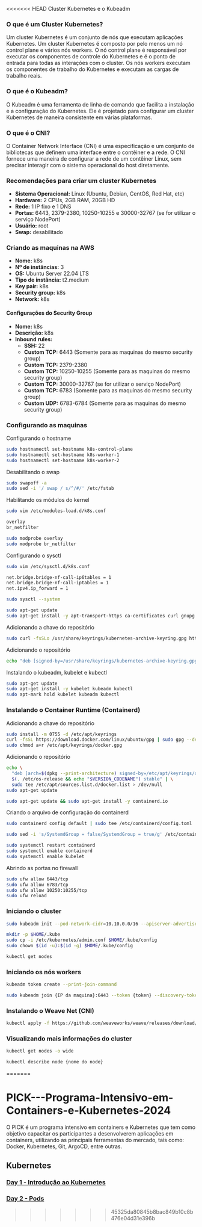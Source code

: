 <<<<<<< HEAD
Cluster Kubernetes e o Kubeadm

### O que é um Cluster Kubernetes?

Um cluster Kubernetes é um conjunto de nós que executam aplicações Kubernetes. Um cluster Kubernetes é composto por pelo menos um nó control plane e vários nós workers. O nó control plane é responsável por executar os componentes de controle do Kubernetes e é o ponto de entrada para todas as interações com o cluster. Os nós workers executam os componentes de trabalho do Kubernetes e executam as cargas de trabalho reais.

### O que é o Kubeadm?

O Kubeadm é uma ferramenta de linha de comando que facilita a instalação e a configuração do Kubernetes. Ele é projetado para configurar um cluster Kubernetes de maneira consistente em várias plataformas.

### O que é o CNI?

O Container Network Interface (CNI) é uma especificação e um conjunto de bibliotecas que definem uma interface entre o contêiner e a rede. O CNI fornece uma maneira de configurar a rede de um contêiner Linux, sem precisar interagir com o sistema operacional do host diretamente.

### Recomendações para criar um cluster Kubernetes

- **Sistema Operacional:** Linux (Ubuntu, Debian, CentOS, Red Hat, etc)
- **Hardware:** 2 CPUs, 2GB RAM, 20GB HD
- **Rede:** 1 IP fixo e 1 DNS
- **Portas:** 6443, 2379-2380, 10250-10255 e 30000-32767 (se for utilizar o serviço NodePort)
- **Usuário:** root
- **Swap:** desabilitado

### Criando as maquinas na AWS

- **Nome:** k8s
- **Nº de instâncias:** 3
- **OS:** Ubuntu Server 22.04 LTS
- **Tipo de instância:** t2.medium
- **Key pair:** k8s
- **Security group:** k8s
- **Network:** k8s

#### Configurações do Security Group

- **Nome:** k8s
- **Descrição:** k8s
- **Inbound rules:**
  - **SSH:** 22
  - **Custom TCP:** 6443 (Somente para as maquinas do mesmo security group)
  - **Custom TCP:** 2379-2380
  - **Custom TCP:** 10250-10255 (Somente para as maquinas do mesmo security group)
  - **Custom TCP:** 30000-32767 (se for utilizar o serviço NodePort)
  - **Custom TCP:** 6783 (Somente para as maquinas do mesmo security group)
  - **Custom UDP:** 6783-6784 (Somente para as maquinas do mesmo security group)

### Configurando as maquinas

Configurando o hostname

```bash
sudo hostnamectl set-hostname k8s-control-plane
sudo hostnamectl set-hostname k8s-worker-1
sudo hostnamectl set-hostname k8s-worker-2
```

Desabilitando o swap

```bash
sudo swapoff -a
sudo sed -i '/ swap / s/^/#/' /etc/fstab
```

Habilitando os módulos do kernel

```bash
sudo vim /etc/modules-load.d/k8s.conf
```

```bash
overlay
br_netfilter
```

```bash
sudo modprobe overlay
sudo modprobe br_netfilter
```

Configurando o sysctl

```bash
sudo vim /etc/sysctl.d/k8s.conf
```

```bash
net.bridge.bridge-nf-call-ip6tables = 1
net.bridge.bridge-nf-call-iptables = 1
net.ipv4.ip_forward = 1
```

```bash
sudo sysctl --system
```

```bash
sudo apt-get update
sudo apt-get install -y apt-transport-https ca-certificates curl gnupg lsb-release
```

Adicionando a chave do repositório

```bash
sudo curl -fsSLo /usr/share/keyrings/kubernetes-archive-keyring.gpg https://packages.cloud.google.com/apt/doc/apt-key.gpg
```

Adicionando o repositório

```bash
echo "deb [signed-by=/usr/share/keyrings/kubernetes-archive-keyring.gpg] https://apt.kubernetes.io/ kubernetes-xenial main" | sudo tee /etc/apt/sources.list.d/kubernetes.list
```

Instalando o kubeadm, kubelet e kubectl

```bash
sudo apt-get update
sudo apt-get install -y kubelet kubeadm kubectl
sudo apt-mark hold kubelet kubeadm kubectl
```

### Instalando o Container Runtime (Containerd)

Adicionando a chave do repositório

```bash
sudo install -m 0755 -d /etc/apt/keyrings
curl -fsSL https://download.docker.com/linux/ubuntu/gpg | sudo gpg --dearmor -o /etc/apt/keyrings/docker.gpg
sudo chmod a+r /etc/apt/keyrings/docker.gpg
```

Adicionando o repositório

```bash
echo \
  "deb [arch=$(dpkg --print-architecture) signed-by=/etc/apt/keyrings/docker.gpg] https://download.docker.com/linux/ubuntu \
  $(. /etc/os-release && echo "$VERSION_CODENAME") stable" | \
  sudo tee /etc/apt/sources.list.d/docker.list > /dev/null
sudo apt-get update
```

```bash
sudo apt-get update && sudo apt-get install -y containerd.io
```

Criando o arquivo de configuração do containerd

```bash
sudo containerd config default | sudo tee /etc/containerd/config.toml
```

```bash
sudo sed -i 's/SystemdGroup = false/SystemdGroup = true/g' /etc/containerd/config.toml
```

```bash
sudo systemctl restart containerd
sudo systemctl enable containerd
sudo systemctl enable kubelet
```

Abrindo as portas no firewall

```bash
sudo ufw allow 6443/tcp
sudo ufw allow 6783/tcp
sudo ufw allow 10250:10255/tcp
sudo ufw reload
```

### Iniciando o cluster

```bash
sudo kubeadm init --pod-network-cidr=10.10.0.0/16 --apiserver-advertise-address={IP da maquina}

```

```bash
mkdir -p $HOME/.kube
sudo cp -i /etc/kubernetes/admin.conf $HOME/.kube/config
sudo chown $(id -u):$(id -g) $HOME/.kube/config
```

```bash
kubectl get nodes
```

### Iniciando os nós workers

```bash
kubeadm token create --print-join-command
```

```bash
sudo kubeadm join {IP da maquina}:6443 --token {token} --discovery-token-ca-cert-hash {hash}
```

### Instalando o Weave Net (CNI)

```bash
kubectl apply -f https://github.com/weaveworks/weave/releases/download/v2.8.1/weave-daemonset-k8s.yaml
```

### Visualizando mais informações do cluster

```bash
kubectl get nodes -o wide
```

```bash
kubectl describe node {nome do node}
```
=======
# PICK---Programa-Intensivo-em-Containers-e-Kubernetes-2024
O PICK é um programa intensivo em containers e Kubernetes que tem como objetivo capacitar os participantes a desenvolverem aplicações em containers, utilizando as principais ferramentas do mercado, tais como: Docker, Kubernetes, Git, ArgoCD, entre outras.

## Kubernetes

### [Day 1 - Introdução ao Kubernetes](/Kubernetes/Day-1/README.md)

### [Day 2 - Pods](/Kubernetes/Day-2/README.md)
>>>>>>> 45325da80845b8bac849b10c8b476e04d31e396b
